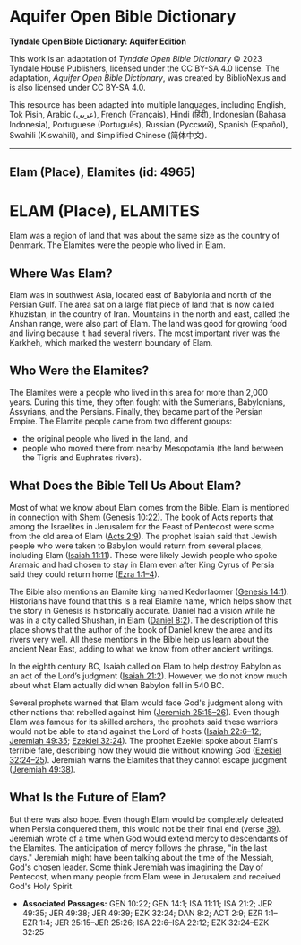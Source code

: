 # Aquifer Open Bible Dictionary

**Tyndale Open Bible Dictionary: Aquifer Edition**

This work is an adaptation of *Tyndale Open Bible Dictionary* © 2023 Tyndale House Publishers, licensed under the CC BY\-SA 4\.0 license. The adaptation, *Aquifer Open Bible Dictionary*, was created by BiblioNexus and is also licensed under CC BY\-SA 4\.0\.

This resource has been adapted into multiple languages, including English, Tok Pisin, Arabic (عربي), French (Français), Hindi (हिंदी), Indonesian (Bahasa Indonesia), Portuguese (Português), Russian (Русский), Spanish (Español), Swahili (Kiswahili), and Simplified Chinese (简体中文).



--------------------------------

## Elam (Place), Elamites (id: 4965)

ELAM (Place), ELAMITES
======================

Elam was a region of land that was about the same size as the country of Denmark. The Elamites were the people who lived in Elam.

Where Was Elam?
---------------

Elam was in southwest Asia, located east of Babylonia and north of the Persian Gulf. The area sat on a large flat piece of land that is now called Khuzistan, in the country of Iran. Mountains in the north and east, called the Anshan range, were also part of Elam. The land was good for growing food and living because it had several rivers. The most important river was the Karkheh, which marked the western boundary of Elam.

Who Were the Elamites?
----------------------

The Elamites were a people who lived in this area for more than 2,000 years. During this time, they often fought with the Sumerians, Babylonians, Assyrians, and the Persians. Finally, they became part of the Persian Empire. The Elamite people came from two different groups: 

* the original people who lived in the land, and
* people who moved there from nearby Mesopotamia (the land between the Tigris and Euphrates rivers).

What Does the Bible Tell Us About Elam?
---------------------------------------

Most of what we know about Elam comes from the Bible. Elam is mentioned in connection with Shem ([Genesis 10:22](https://ref.ly/Gen10:22)). The book of Acts reports that among the Israelites in Jerusalem for the Feast of Pentecost were some from the old area of Elam ([Acts 2:9](https://ref.ly/Acts2:9)). The prophet Isaiah said that Jewish people who were taken to Babylon would return from several places, including Elam ([Isaiah 11:11](https://ref.ly/Isa11:11)). These were likely Jewish people who spoke Aramaic and had chosen to stay in Elam even after King Cyrus of Persia said they could return home ([Ezra 1:1–4](https://ref.ly/Ezra1:1-Ezra1:4)). 

The Bible also mentions an Elamite king named Kedorlaomer ([Genesis 14:1](https://ref.ly/Gen14:1)). Historians have found that this is a real Elamite name, which helps show that the story in Genesis is historically accurate. Daniel had a vision while he was in a city called Shushan, in Elam ([Daniel 8:2](https://ref.ly/Dan8:2)). The description of this place shows that the author of the book of Daniel knew the area and its rivers very well. All these mentions in the Bible help us learn about the ancient Near East, adding to what we know from other ancient writings.

In the eighth century BC, Isaiah called on Elam to help destroy Babylon as an act of the Lord’s judgment ([Isaiah 21:2](https://ref.ly/Isa21:2)). However, we do not know much about what Elam actually did when Babylon fell in 540 BC.

Several prophets warned that Elam would face God's judgment along with other nations that rebelled against him ([Jeremiah 25:15](https://ref.ly/Jer25:15-Jer25:26)[–](https://ref.ly/Ezra1:1-Ezra1:4)[26](https://ref.ly/Jer25:15-Jer25:26)). Even though Elam was famous for its skilled archers, the prophets said these warriors would not be able to stand against the Lord of hosts ([Isaiah 22:6](https://ref.ly/Isa22:6-Isa22:12)[–](https://ref.ly/Ezra1:1-Ezra1:4)[12](https://ref.ly/Isa22:6-Isa22:12); [Jeremiah 49:35](https://ref.ly/Jer49:35); [Ezekiel 32:24](https://ref.ly/Ezek32:24)). The prophet Ezekiel spoke about Elam's terrible fate, describing how they would die without knowing God ([Ezekiel 32:24](https://ref.ly/Ezek32:24-Ezek32:25)[–](https://ref.ly/Ezra1:1-Ezra1:4)[25](https://ref.ly/Ezek32:24-Ezek32:25)). Jeremiah warns the Elamites that they cannot escape judgment ([Jeremiah 49:38](https://ref.ly/Jer49:38)). 

What Is the Future of Elam?
---------------------------

But there was also hope. Even though Elam would be completely defeated when Persia conquered them, this would not be their final end (verse [39](https://ref.ly/Jer49:39)). Jeremiah wrote of a time when God would extend mercy to descendants of the Elamites. The anticipation of mercy follows the phrase, "in the last days." Jeremiah might have been talking about the time of the Messiah, God's chosen leader. Some think Jeremiah was imagining the Day of Pentecost, when many people from Elam were in Jerusalem and received God's Holy Spirit.

* **Associated Passages:** GEN 10:22; GEN 14:1; ISA 11:11; ISA 21:2; JER 49:35; JER 49:38; JER 49:39; EZK 32:24; DAN 8:2; ACT 2:9; EZR 1:1–EZR 1:4; JER 25:15–JER 25:26; ISA 22:6–ISA 22:12; EZK 32:24–EZK 32:25

